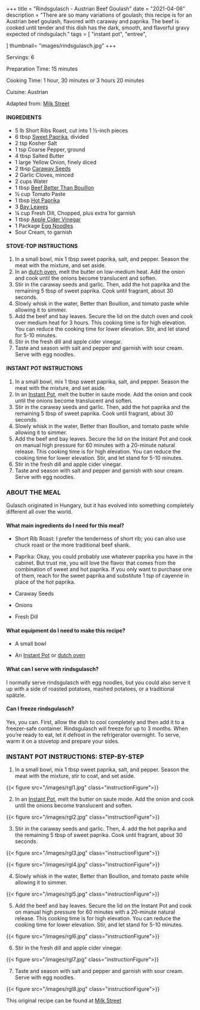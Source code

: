 +++
title = "Rindsgulasch - Austrian Beef Goulash"
date = "2021-04-06"
description = "There are so many variations of goulash; this recipe is for an Austrian beef goulash, flavored with caraway and paprika. The beef is cooked until tender and this dish has the dark, smooth, and flavorful gravy expected of rindsgulach."
tags = [
    "instant pot",
    "entree",
   
]
thumbnail= "images/rindsgulasch.jpg"
+++

Servings: 6<!--more-->

Preparation Time: 15 minutes

Cooking Time: 1 hour, 30 minutes or 3 hours 20 minutes

Cuisine: Austrian

Adapted from: [Milk Street](https://www.177milkstreet.com/recipes/austrian-beef-stew-with-paprika-and-caraway-goulash)

#### INGREDIENTS 

* 5 lb Short Ribs Roast, cut into 1 ½-inch pieces 
* 6 tbsp [Sweet Paprika](https://amzn.to/3jJjOGx), divided
* 2 tsp Kosher Salt 
* 1 tsp Coarse Pepper, ground
* 4 tbsp Salted Butter
* 1 large Yellow Onion, finely diced 
* 2 tbsp [Caraway Seeds](https://amzn.to/3b6l7Ls) 
* 2 Garlic Cloves, minced
* 2 cups Water
* 1 tbsp [Beef Better Than Bouillon](https://amzn.to/3qUFukL)
* ½ cup Tomato Paste 
* 1 tbsp [Hot Paprika](https://amzn.to/2ZeqanW) 
* 3 [Bay Leaves](https://amzn.to/3tUxsLA)
* ¼ cup Fresh Dill, Chopped, plus extra for garnish 
* 1 tbsp [Apple Cider Vinegar](https://amzn.to/37dBDs5)
* 1 Package [Egg Noodles](https://amzn.to/2Zf7O60)  
* Sour Cream, to garnish 

#### STOVE-TOP INSTRUCTIONS 

1. In a small bowl, mix 1 tbsp sweet paprika, salt, and pepper. Season the meat with the mixture, and set aside. 
2. In an [dutch oven](https://amzn.to/3wIA1Bu), melt the butter on low-medium heat. Add the onion and cook until the onions become translucent and soften. 
3. Stir in the caraway seeds and garlic. Then, add the hot paprika and the remaining 5 tbsp of sweet paprika. Cook until fragrant, about 30 seconds. 
4. Slowly whisk in the water, Better than Boullion, and tomato paste while allowing it to simmer. 
5. Add the beef and bay leaves. Secure the lid on the dutch oven and cook over medium heat for 3 hours. This cooking time is for high elevation. You can reduce the cooking time for lower elevation. Stir, and let stand for 5-10 minutes. 
6. Stir in the fresh dill and apple cider vinegar. 
7. Taste and season with salt and pepper and garnish with sour cream. Serve with egg noodles.

#### INSTANT POT INSTRUCTIONS 

1. In a small bowl, mix 1 tbsp sweet paprika, salt, and pepper. Season the meat with the mixture, and set aside. 
2. In an [Instant Pot](https://amzn.to/3qfNYCZ), melt the butter in saute mode. Add the onion and cook until the onions become translucent and soften. 
3. Stir in the caraway seeds and garlic. Then, add the hot paprika and the remaining 5 tbsp of sweet paprika. Cook until fragrant, about 30 seconds. 
4. Slowly whisk in the water, Better than Boullion, and tomato paste while allowing it to simmer. 
5. Add the beef and bay leaves. Secure the lid on the Instant Pot and cook on manual high pressure for 60 minutes with a 20-minute natural release. This cooking time is for high elevation. You can reduce the cooking time for lower elevation. Stir, and let stand for 5-10 minutes. 
6. Stir in the fresh dill and apple cider vinegar. 
7. Taste and season with salt and pepper and garnish with sour cream. Serve with egg noodles. 

### ABOUT THE MEAL

Gulasch originated in Hungary, but it has evolved into something completely different all over the world. 

#### What main ingredients do I need for this meal?

* Short Rib Roast: I prefer the tenderness of short rib; you can also use chuck roast or the more traditional beef shank. 

* Paprika: Okay, you could probably use whatever paprika you have in the cabinet. But trust me, you will love the flavor that comes from the combination of sweet and hot paprika. If you only want to purchase one of them, reach for the sweet paprika and substitute 1 tsp of cayenne in place of the hot paprika. 

* Caraway Seeds

* Onions  

* Fresh Dill

#### What equipment do I need to make this recipe?

* A small bowl

* An [Instant Pot](https://amzn.to/3qfNYCZ) or [dutch oven](https://amzn.to/3wIA1Bu)

#### What can I serve with rindsgulasch? 

I normally serve rindsgulasch with egg noodles, but you could also serve it up with a side of roasted potatoes, mashed potatoes, or a traditional spätzle. 

#### Can I freeze rindsgulasch?

Yes, you can. First, allow the dish to cool completely and then add it to a freezer-safe container. Rindsgulasch will freeze for up to 3 months. When you’re ready to eat, let it defrost in the refrigerator overnight. To serve, warm it on a stovetop and prepare your sides.

### INSTANT POT INSTRUCTIONS: STEP-BY-STEP 

1. In a small bowl, mix 1 tbsp sweet paprika, salt, and pepper. Season the meat with the mixture, stir to coat, and set aside. 

{{< figure src="/images/rgl1.jpg" class="instructionFigure">}}

2. In an [Instant Pot](https://amzn.to/3qfNYCZ), melt the butter on saute mode. Add the onion and cook until the onions become translucent and soften. 

{{< figure src="/images/rgl2.jpg" class="instructionFigure">}}

3. Stir in the caraway seeds and garlic. Then, 4. add the hot paprika and the remaining 5 tbsp of sweet paprika. Cook until fragrant, about 30 seconds. 

{{< figure src="/images/rgl3.jpg" class="instructionFigure">}}

{{< figure src="/images/rgl4.jpg" class="instructionFigure">}}

4. Slowly whisk in the water, Better than Boullion, and tomato paste while allowing it to simmer. 

{{< figure src="/images/rgl5.jpg" class="instructionFigure">}}

5. Add the beef and bay leaves. Secure the lid on the Instant Pot and cook on manual high pressure for 60 minutes with a 20-minute natural release. This cooking time is for high elevation. You can reduce the cooking time for lower elevation. Stir, and let stand for 5-10 minutes. 

{{< figure src="/images/rgl6.jpg" class="instructionFigure">}}

6. Stir in the fresh dill and apple cider vinegar. 

{{< figure src="/images/rgl7.jpg" class="instructionFigure">}}

7. Taste and season with salt and pepper and garnish with sour cream. Serve with egg noodles. 

{{< figure src="/images/rgl8.jpg" class="instructionFigure">}}

This original recipe can be found at [Milk Street](https://www.177milkstreet.com/recipes/austrian-beef-stew-with-paprika-and-caraway-goulash)
